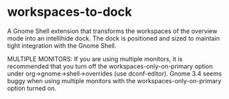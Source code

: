 workspaces-to-dock
==================

A Gnome Shell extension that transforms the workspaces of the overview mode into an intellihide dock.  The dock is positioned and sized to maintain tight integration with the Gnome Shell.


MULTIPLE MONITORS:
If you are using multiple monitors, it is recommended that you turn off the workspaces-only-on-primary option under org->gnome->shell->overrides (use dconf-editor). Gnome 3.4 seems buggy when using multiple monitors with the workspaces-only-on-primary option turned on.


